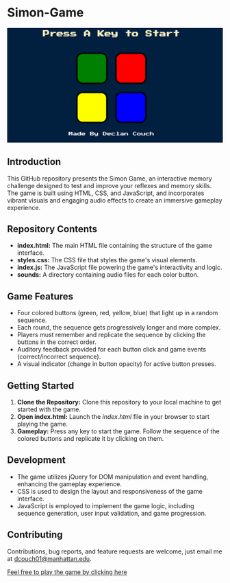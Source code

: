 # Simon-Game

![Simon Game Display Photo](./simongamedsplayphoto.png)

## Introduction

This GitHub repository presents the Simon Game, an interactive memory challenge designed to test and improve your reflexes and memory skills. The game is built using HTML, CSS, and JavaScript, and incorporates vibrant visuals and engaging audio effects to create an immersive gameplay experience.

## Repository Contents

- **index.html:** The main HTML file containing the structure of the game interface.
- **styles.css:** The CSS file that styles the game's visual elements.
- **index.js:** The JavaScript file powering the game's interactivity and logic.
- **sounds:** A directory containing audio files for each color button.

## Game Features

- Four colored buttons (green, red, yellow, blue) that light up in a random sequence.
- Each round, the sequence gets progressively longer and more complex.
- Players must remember and replicate the sequence by clicking the buttons in the correct order.
- Auditory feedback provided for each button click and game events (correct/incorrect sequence).
- A visual indicator (change in button opacity) for active button presses.

## Getting Started

1. **Clone the Repository:** Clone this repository to your local machine to get started with the game.
2. **Open index.html:** Launch the _index.html_ file in your browser to start playing the game.
3. **Gameplay:** Press any key to start the game. Follow the sequence of the colored buttons and replicate it by clicking on them.

## Development

- The game utilizes jQuery for DOM manipulation and event handling, enhancing the gameplay experience.
- CSS is used to design the layout and responsiveness of the game interface.
- JavaScript is employed to implement the game logic, including sequence generation, user input validation, and game progression.

## Contributing

Contributions, bug reports, and feature requests are welcome, just email me at [dcouch01@manhattan.edu](mailto:dcouch01@manhattan.edu).

[Feel free to play the game by clicking here](https://declancouch.github.io/Simon-Game/)

